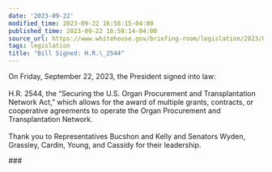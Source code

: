 ```yaml
---
date: '2023-09-22'
modified_time: 2023-09-22 16:58:15-04:00
published_time: 2023-09-22 16:58:14-04:00
source_url: https://www.whitehouse.gov/briefing-room/legislation/2023/09/22/bill-signed-h-r-2544/
tags: legislation
title: "Bill Signed: H.R.\_2544"
---
```

 
On Friday, September 22, 2023, the President signed into law:  
   
H.R. 2544, the “Securing the U.S. Organ Procurement and Transplantation
Network Act,” which allows for the award of multiple grants, contracts,
or cooperative agreements to operate the Organ Procurement and
Transplantation Network.  
   
Thank you to Representatives Bucshon and Kelly and Senators Wyden,
Grassley, Cardin, Young, and Cassidy for their leadership.

\###
